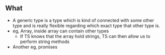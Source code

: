 ## What

- A generic type is a type which is kind of connected with some other type and is really flexible regarding which exact type that other type is.
- eg, Array, inside array can contain other types
  - If TS knows that the array hold strings, TS can then allow us to perform string methods
- Another eg, promises
